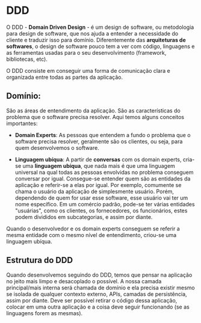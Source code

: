 # DDD

O DDD - **Domain Driven Design** - é um design de software, ou metodologia para design de software, que nos ajuda a entender a necessidade do cliente e traduzir isso para domínio. Diferentemente das **arquiteturas de softwares**, o design de software pouco tem a ver com código, linguagens e as ferramentas usadas para o seu desenvolvimento (framework, bibliotecas, etc). 

O DDD consiste em conseguir uma forma de comunicação clara e organizada entre todas as partes da aplicação. 

## Domínio:

São as áreas de entendimento da aplicação. São as características do problema que o software precisa resolver. Aqui temos alguns conceitos importantes:

- **Domain Experts**: As pessoas que entendem a fundo o problema que o software precisa resolver, geralmente são os clientes, ou seja, para quem desenvolvemos o software. 

- **Linguagem ubíqua**: A partir de **conversas** com os domain experts, cria-se uma **linguagem ubíqua**, que nada mais é que uma linguagem universal na qual todas as pessoas envolvidas no problema conseguem conversar por igual. Consegue-se entender quem são as entidades da aplicação e referir-se a elas por igual. Por exemplo, comumente se chama o usuário da aplicação de simplesmente usuário. Porém, dependendo de quem for usar esse software, esse usuário vai ter um nome específico. Em um comércio padrão, pode-se ter várias entidades "usuárias", como os clientes, os fornecedores, os funcionários, estes podem divididos em subcategorias, e assim por diante.

Quando o desenvolvedor e os domain experts conseguem se referir a mesma entidade com o mesmo nível de entendimento, criou-se uma linguagem ubíqua. 

## Estrutura do DDD
Quando desenvolvemos seguindo do DDD, temos que pensar na aplicação no jeito mais limpo e desacoplado o possível. A nossa camada principal/mais interna será chamada de domínio e ela precisa existir mesmo se isolada de qualquer contexto externo, APIs, camadas de persistência, assim por diante. Deve ser possível retirar o código dessa aplicação, colocar em uma outra aplicação e a coisa deve seguir funcionando (se as linguagens forem as mesmas).

